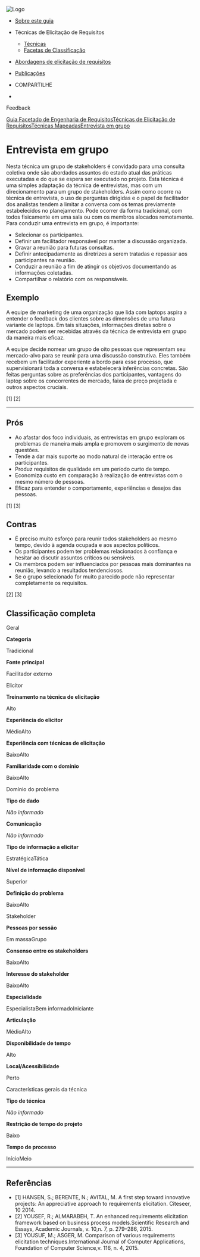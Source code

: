 ![Logo](https://retraining.inf.ufsc.br/guia/images/logo.png)

- [Sobre este guia](https://retraining.inf.ufsc.br/guia/app)
- Técnicas de Elicitação de Requisitos
  - [ Técnicas](https://retraining.inf.ufsc.br/guia/app/classificacoes/tecnicas-de-elicitacao-de-requisitos/entidades)
  - [ Facetas de Classificação](https://retraining.inf.ufsc.br/guia/app/classificacoes/tecnicas-de-elicitacao-de-requisitos/facetas)
- [Abordagens de elicitação de requisitos](https://retraining.inf.ufsc.br/guia/app/abordagens)
- [Publicações](https://retraining.inf.ufsc.br/guia/app/publicacoes)

- COMPARTILHE
-  

 Feedback

[Guia Facetado de Engenharia de Requisitos](https://retraining.inf.ufsc.br/guia/app)[Técnicas de Elicitação de Requisitos](https://retraining.inf.ufsc.br/guia/app/classificacoes/tecnicas-de-elicitacao-de-requisitos)[Técnicas Mapeadas](https://retraining.inf.ufsc.br/guia/app/classificacoes/tecnicas-de-elicitacao-de-requisitos/entidades)[Entrevista em grupo](https://retraining.inf.ufsc.br/guia/app/classificacoes/tecnicas-de-elicitacao-de-requisitos/entidades/tecnicas-de-elicitacao-de-requisitos-entrevista-em-grupo#)

#  Entrevista em grupo

Nesta técnica um grupo de stakeholders é convidado para uma consulta coletiva onde são abordados assuntos do estado atual das práticas executadas e do que se espera ser executado no projeto. Esta técnica é uma simples adaptação da técnica de entrevistas, mas com um direcionamento para um grupo de stakeholders. Assim como ocorre na técnica de entrevista, o uso de perguntas dirigidas e o papel de facilitador dos analistas tendem a limitar a conversa com os temas previamente estabelecidos no planejamento. Pode ocorrer da forma tradicional, com todos fisicamente em uma sala ou com os membros alocados remotamente. Para conduzir uma entrevista em grupo, é importante:

- Selecionar os participantes.
- Definir um facilitador responsável por manter a discussão organizada.
- Gravar a reunião para futuras consultas.
- Definir antecipadamente as diretrizes a serem tratadas e repassar aos participantes na reunião.
- Conduzir a reunião a fim de atingir os objetivos documentando as informações coletadas.
- Compartilhar o relatório com os responsáveis.

## Exemplo

A equipe de marketing de uma organização que lida com laptops aspira a entender o feedback dos clientes sobre as dimensões de uma futura variante de laptops. Em tais situações, informações diretas sobre o mercado podem ser recebidas através da técnica de entrevista em grupo da maneira mais eficaz.

A equipe decide nomear um grupo de oito pessoas que representam seu mercado-alvo para se reunir para uma discussão construtiva. Eles também recebem um facilitador experiente a bordo para esse processo, que supervisionará toda a conversa e estabelecerá inferências concretas. São feitas perguntas sobre as preferências dos participantes, vantagens do laptop sobre os concorrentes de mercado, faixa de preço projetada e outros aspectos cruciais.

[1] [2]

------

##  Prós

- Ao afastar dos foco individuais, as entrevistas em grupo exploram os problemas de maneira mais ampla e promovem o surgimento de novas questões.
- Tende a dar mais suporte ao modo natural de interação entre os participantes.
- Produz requisitos de qualidade em um período curto de tempo.
- Economiza custo em comparação à realização de entrevistas com o mesmo número de pessoas.
- Eficaz para entender o comportamento, experiências e desejos das pessoas.

[1] [3]

##  Contras

- É preciso muito esforço para reunir todos stakeholders ao mesmo tempo, devido à agenda ocupada e aos aspectos políticos.
- Os participantes podem ter problemas relacionados à confiança e hesitar ao discutir assuntos críticos ou sensíveis.
- Os membros podem ser influenciados por pessoas mais dominantes na reunião, levando a resultados tendenciosos.
- Se o grupo selecionado for muito parecido pode não representar completamente os requisitos.

[2] [3]

##  Classificação completa

Geral

**Categoria**

Tradicional

**Fonte principal**

Facilitador externo

Elicitor

**Treinamento na técnica de elicitação**

Alto

**Experiência do elicitor**

MédioAlto

**Experiência com técnicas de elicitação**

BaixoAlto

**Familiaridade com o domínio**

BaixoAlto

Domínio do problema

**Tipo de dado**

*Não informado*

**Comunicação**

*Não informado*

**Tipo de informação a elicitar**

EstratégicaTática

**Nível de informação disponível**

Superior

**Definição do problema**

BaixoAlto

Stakeholder

**Pessoas por sessão**

Em massaGrupo

**Consenso entre os stakeholders**

BaixoAlto

**Interesse do stakeholder**

BaixoAlto

**Especialidade**

EspecialistaBem informadoIniciante

**Articulação**

MédioAlto

**Disponibilidade de tempo**

Alto

**Local/Acessibilidade**

Perto

Características gerais da técnica

**Tipo de técnica**

*Não informado*

**Restrição de tempo do projeto**

Baixo

**Tempo de processo**

InícioMeio

------

##  Referências

- [1] HANSEN, S.; BERENTE, N.; AVITAL, M. A first step toward innovative projects: An appreciative approach to requirements elicitation. Citeseer, 10 2014.
- [2] YOUSEF, R.; ALMARABEH, T. An enhanced requirements elicitation framework based on business process models.Scientific Research and Essays, Academic Journals, v. 10,n. 7, p. 279–286, 2015.
- [3] YOUSUF, M.; ASGER, M. Comparison of various requirements elicitation techniques.International Journal of Computer Applications, Foundation of Computer Science,v. 116, n. 4, 2015.